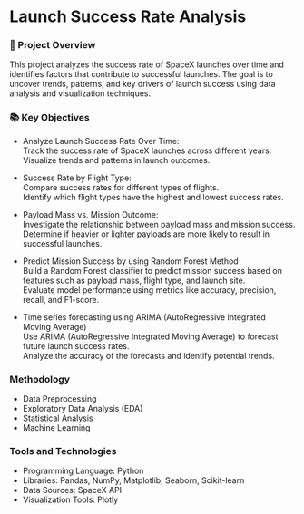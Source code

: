 # Launch Success Rate Analysis

### 🌟 Project Overview
This project analyzes the success rate of SpaceX launches over time and identifies factors that contribute to successful launches. The goal is to uncover trends, patterns, and key drivers of launch success using data analysis and visualization techniques.

### 📚 Key Objectives
- Analyze Launch Success Rate Over Time:<br>
Track the success rate of SpaceX launches across different years.<br>
Visualize trends and patterns in launch outcomes.<br>

- Success Rate by Flight Type:<br>
Compare success rates for different types of flights. <br>
Identify which flight types have the highest and lowest success rates. <br>

- Payload Mass vs. Mission Outcome:<br>
Investigate the relationship between payload mass and mission success.<br>
Determine if heavier or lighter payloads are more likely to result in successful launches.<br>

- Predict Mission Success by using Random Forest Method <br>
Build a Random Forest classifier to predict mission success based on features such as payload mass, flight type, and launch site.<br>
Evaluate model performance using metrics like accuracy, precision, recall, and F1-score.<br>

- Time series forecasting using ARIMA (AutoRegressive Integrated Moving Average)<br>
Use ARIMA (AutoRegressive Integrated Moving Average) to forecast future launch success rates.<br>
Analyze the accuracy of the forecasts and identify potential trends.<br>


### Methodology
- Data Preprocessing
- Exploratory Data Analysis (EDA)
- Statistical Analysis
- Machine Learning

### Tools and Technologies
- Programming Language: Python
- Libraries: Pandas, NumPy, Matplotlib, Seaborn, Scikit-learn
- Data Sources: SpaceX API
- Visualization Tools: Plotly 



